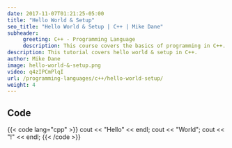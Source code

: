 ```yaml
---
date: 2017-11-07T01:21:25-05:00
title: "Hello World & Setup"
seo_title: "Hello World & Setup | C++ | Mike Dane"
subheader:
     greeting: C++ - Programming Language
     description: This course covers the basics of programming in C++. Work your way through the videos/articles and I'll teach you everything you need to know to start your programming journey!
description: This tutorial covers hello world & setup in C++.
author: Mike Dane
image: hello-world-&-setup.png
video: q4zIPCmPlqI
url: /programming-languages/c++/hello-world-setup/
weight: 4
---
```


## Code

{{< code lang="cpp" >}}
cout << "Hello" << endl;
cout << "World";
cout << "!" << endl;
{{< /code >}}